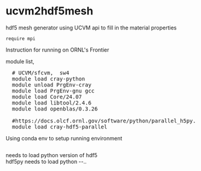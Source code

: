 # ucvm2hdf5mesh

hdf5 mesh generator using UCVM api to fill in the material properties

    require mpi

Instruction for running on ORNL's Frontier

module list,
<pre>
  # UCVM/sfcvm,  sw4
  module load cray-python
  module unload PrgEnv-cray 
  module load PrgEnv-gnu gcc
  module load Core/24.07
  module load libtool/2.4.6
  module load openblas/0.3.26

  #https://docs.olcf.ornl.gov/software/python/parallel_h5py.html
  module load cray-hdf5-parallel
</pre>

Using conda env to setup running environment

<pre></pre>
needs to load python version of hdf5  
  hdf5py
needs to load python --..
</pre>


